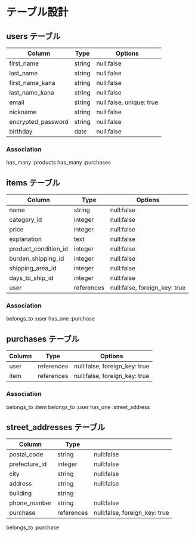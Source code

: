 # テーブル設計

## users テーブル
|Column              |Type         |Options                    |
|--------------------|-------------|---------------------------|
|first_name          |string       |null:false                 |
|last_name           |string       |null:false                 |
|first_name_kana     |string       |null:false                 |
|last_name_kana      |string       |null:false                 |
|email               |string       |null:false, unique: true   |
|nickname            |string       |null:false                 |
|encrypted_password  |string       |null:false                 |
|birthday            |date         |null:false                 |

### Association
has_many :products
has_many :purchases


## items テーブル
|Column               |Type            |Options                          |
|---------------------|----------------|---------------------------------|
|name                 |string          |null:false                       |
|category_id          |integer         |null:false                       |
|price                |integer         |null:false                       |
|explanation          |text            |null:false                       |
|product_condition_id |integer         |null:false                       |
|burden_shipping_id   |integer         |null:false                       |
|shipping_area_id     |integer         |null:false                       |
|days_to_ship_id      |integer         |null:false                       |
|user                 |references      |null:false, foreign_key: true    |

### Association
belongs_to :user
has_one :purchase

## purchases テーブル
|Column               |Type            |Options                             |
|---------------------|----------------|------------------------------------|
|user                 |references      |null:false, foreign_key: true       |
|item                 |references      |null:false, foreign_key: true       |

### Association
belongs_to :item
belongs_to :user
has_one :street_address

## street_addresses テーブル
|Column               |Type            |                              |
|---------------------|----------------|------------------------------|
|postal_code          |string          |null:false                    |
|prefecture_id        |integer         |null:false                    |
|city                 |string          |null:false                    |
|address              |string          |null:false                    |
|building             |string          |                              |
|phone_number         |string          |null:false                    |
|purchase             |references      |null:false, foreign_key: true |

belongs_to :purchase
